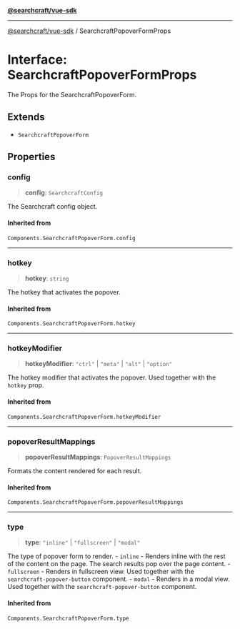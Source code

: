 [**@searchcraft/vue-sdk**](/reference/sdk/js-vue/README.md)

***

[@searchcraft/vue-sdk](/reference/sdk/js-vue/globals.md) / SearchcraftPopoverFormProps

# Interface: SearchcraftPopoverFormProps

The Props for the SearchcraftPopoverForm.

## Extends

- `SearchcraftPopoverForm`

## Properties

### config

> **config**: `SearchcraftConfig`

The Searchcraft config object.

#### Inherited from

`Components.SearchcraftPopoverForm.config`

***

### hotkey

> **hotkey**: `string`

The hotkey that activates the popover.

#### Inherited from

`Components.SearchcraftPopoverForm.hotkey`

***

### hotkeyModifier

> **hotkeyModifier**: `"ctrl"` \| `"meta"` \| `"alt"` \| `"option"`

The hotkey modifier that activates the popover. Used together with the `hotkey` prop.

#### Inherited from

`Components.SearchcraftPopoverForm.hotkeyModifier`

***

### popoverResultMappings

> **popoverResultMappings**: `PopoverResultMappings`

Formats the content rendered for each result.

#### Inherited from

`Components.SearchcraftPopoverForm.popoverResultMappings`

***

### type

> **type**: `"inline"` \| `"fullscreen"` \| `"modal"`

The type of popover form to render.  - `inline` - Renders inline with the rest of the content on the page. The search results pop over the page content. - `fullscreen` - Renders in fullscreen view. Used together with the `searchcraft-popover-button` component. - `modal` - Renders in a modal view. Used together with the `searchcraft-popover-button` component.

#### Inherited from

`Components.SearchcraftPopoverForm.type`
